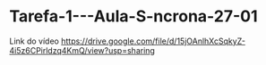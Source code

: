 # Tarefa-1---Aula-S-ncrona-27-01

Link do vídeo https://drive.google.com/file/d/15jOAnlhXcSqkyZ-4i5z6CPirldzq4KmQ/view?usp=sharing
